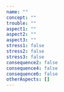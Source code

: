 ```yaml
---
name: ""
concept: ""
trouble: ""
aspect1: ""
aspect2: ""
aspect3: ""
stress1: false
stress2: false
stress3: false
consequence2: false
consequence4: false
consequence6: false
otherAspects: []
---
```

